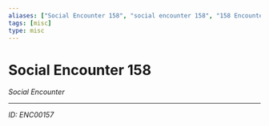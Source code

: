 ```yaml
---
aliases: ["Social Encounter 158", "social encounter 158", "158 Encounter Social"]
tags: [misc]
type: misc
---
```


# Social Encounter 158

*Social Encounter*

---
*ID: ENC00157*